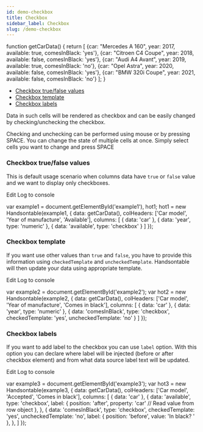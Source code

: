 ```yaml
---
id: demo-checkbox
title: Checkbox
sidebar_label: Checkbox
slug: /demo-checkbox
---
```


function getCarData() { return \[ {car: "Mercedes A 160", year: 2017, available: true, comesInBlack: 'yes'}, {car: "Citroen C4 Coupe", year: 2018, available: false, comesInBlack: 'yes'}, {car: "Audi A4 Avant", year: 2019, available: true, comesInBlack: 'no'}, {car: "Opel Astra", year: 2020, available: false, comesInBlack: 'yes'}, {car: "BMW 320i Coupe", year: 2021, available: false, comesInBlack: 'no'} \]; }

*   [Checkbox true/false values](#default)
*   [Checkbox template](#template)
*   [Checkbox labels](#labels)

Data in such cells will be rendered as checkbox and can be easily changed by checking/unchecking the checkbox.

Checking and unchecking can be performed using mouse or by pressing SPACE. You can change the state of multiple cells at once. Simply select cells you want to change and press SPACE

### Checkbox true/false values

This is default usage scenario when columns data have `true` or `false` value and we want to display only checkboxes.

Edit Log to console

var example1 = document.getElementById('example1'), hot1; hot1 = new Handsontable(example1, { data: getCarData(), colHeaders: \['Car model', 'Year of manufacture', 'Available'\], columns: \[ { data: 'car' }, { data: 'year', type: 'numeric' }, { data: 'available', type: 'checkbox' } \] });

### Checkbox template

If you want use other values than `true` and `false`, you have to provide this information using `checkedTemplate` and `uncheckedTemplate`. Handsontable will then update your data using appropriate template.

Edit Log to console

var example2 = document.getElementById('example2'); var hot2 = new Handsontable(example2, { data: getCarData(), colHeaders: \['Car model', 'Year of manufacture', 'Comes in black'\], columns: \[ { data: 'car' }, { data: 'year', type: 'numeric' }, { data: 'comesInBlack', type: 'checkbox', checkedTemplate: 'yes', uncheckedTemplate: 'no' } \] });

### Checkbox labels

If you want to add label to the checkbox you can use `label` option. With this option you can declare where label will be injected (before or after checkbox element) and from what data source label text will be updated.

Edit Log to console

var example3 = document.getElementById('example3'); var hot3 = new Handsontable(example3, { data: getCarData(), colHeaders: \['Car model', 'Accepted', 'Comes in black'\], columns: \[ { data: 'car' }, { data: 'available', type: 'checkbox', label: { position: 'after', property: 'car' // Read value from row object }, }, { data: 'comesInBlack', type: 'checkbox', checkedTemplate: 'yes', uncheckedTemplate: 'no', label: { position: 'before', value: 'In black? ' }, }, \] });

